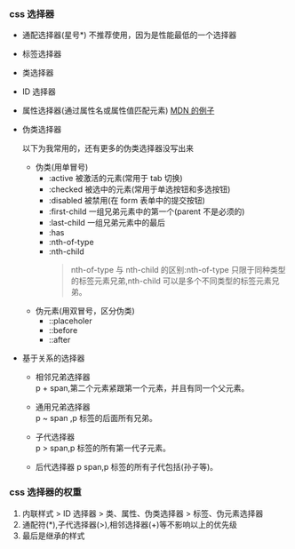 ### css 选择器

- 通配选择器(星号\*)
  不推荐使用，因为是性能最低的一个选择器
- 标签选择器
- 类选择器
- ID 选择器
- 属性选择器(通过属性名或属性值匹配元素)
  [MDN 的例子](https://developer.mozilla.org/zh-CN/docs/Web/CSS/Attribute_selectors)
- 伪类选择器

  以下为我常用的，还有更多的伪类选择器没写出来

  - 伪类(用单冒号)
    - :active
      被激活的元素(常用于 tab 切换)
    - :checked
      被选中的元素(常用于单选按钮和多选按钮)
    - :disabled
      被禁用(在 form 表单中的提交按钮)
    - :first-child
      一组兄弟元素中的第一个(parent 不是必须的)
    - :last-child
      一组兄弟元素中的最后
    - :has
    - :nth-of-type
    - :nth-child
      > nth-of-type 与 nth-child 的区别:nth-of-type 只限于同种类型的标签元素兄弟,nth-child 可以是多个不同类型的标签元素兄弟。
  - 伪元素(用双冒号，区分伪类)
    - ::placeholer
    - ::before
    - ::after

- 基于关系的选择器

  - 相邻兄弟选择器  
    p + span,第二个元素紧跟第一个元素，并且有同一个父元素。

  - 通用兄弟选择器  
    p ~ span ,p 标签的后面所有兄弟。

  - 子代选择器  
    p > span,p 标签的所有第一代子元素。

  - 后代选择器
    p span,p 标签的所有子代包括(孙子等)。

### css 选择器的权重

1. 内联样式 > ID 选择器 > 类、属性、伪类选择器 > 标签、伪元素选择器
2. 通配符(\*),子代选择器(>),相邻选择器(+)等不影响以上的优先级
3. 最后是继承的样式
